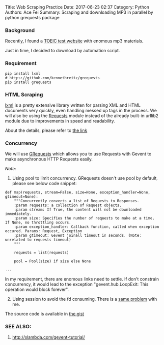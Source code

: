 Title: Web Scraping Practice
Date: 2017-06-23 02:37
Category: Python
Authors: Ace Fei
Summary: Scraping and downloading MP3 in parallel by python grequests package

### Background
Recently, I found a [TOEIC test website](http://www.apexlegend.com/eas/media/) with enomous mp3 materials.

Just in time, I decided to download by automation script.

### Requirement
```
pip install lxml
# https://github.com/kennethreitz/grequests
pip install grequests
```

### HTML Scraping
[lxml](http://lxml.de/) is a pretty extensive library written for parsing XML and HTML documents very quickly, even handling messed up tags in the process. We will also be using the [Requests](http://docs.python-requests.org/en/latest/) module instead of the already built-in urllib2 module due to improvements in speed and readability. 

About the details, please refer to [the link](http://docs.python-guide.org/en/latest/scenarios/scrape/#html-scraping)


### Concurrency
We will use [GRequests](https://github.com/kennethreitz/grequests) which allows you to use Requests with Gevent to make asynchronous HTTP Requests easily.

*Note:*

1. Using pool to limit concurrency. 
GRequests doesn't use pool by default, please see below code snippet: 
```
def map(requests, stream=False, size=None, exception_handler=None, gtimeout=None):
    """Concurrently converts a list of Requests to Responses.
    :param requests: a collection of Request objects.
    :param stream: If True, the content will not be downloaded immediately.
    :param size: Specifies the number of requests to make at a time. If None, no throttling occurs.
    :param exception_handler: Callback function, called when exception occured. Params: Request, Exception
    :param gtimeout: Gevent joinall timeout in seconds. (Note: unrelated to requests timeout)
    """

    requests = list(requests)

    pool = Pool(size) if size else None

...
```

In my requirement, there are enomous links need to settle. If don't constrain concurrency, it would lead to the exception "gevent.hub.LoopExit: This operation would block forever".

2. Using session to avoid the fd consuming. 
There is a [same problem](https://github.com/kennethreitz/grequests/issues/54) with me.

The source code is available in [the gist](https://gist.github.com/acefei/2ca602d67e53011878dbf40f1ccda216#file-fetch_mp3_from_apexlegend-py)

### SEE ALSO: 
1. http://xlambda.com/gevent-tutorial/

